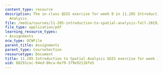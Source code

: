 ```yaml
---
content_type: resource
description: The in-class QGIS exercise for week 0 in 11.205 Introduction to Spatial
  Analysis.
file: /media/courses/11-205-introduction-to-spatial-analysis-fall-2019/88291cec94ed0bca6e79379e9211bfe5_11.205f19_week_1_qgis.pdf
file_type: application/pdf
learning_resource_types:
- Assignments
ocw_type: OCWFile
parent_title: Assignments
parent_type: CourseSection
resourcetype: Document
title: 11.205 Introduction to Spatial Analysis QGIS exercise for week 1
uid: 88291cec-94ed-0bca-6e79-379e9211bfe5
---
```

